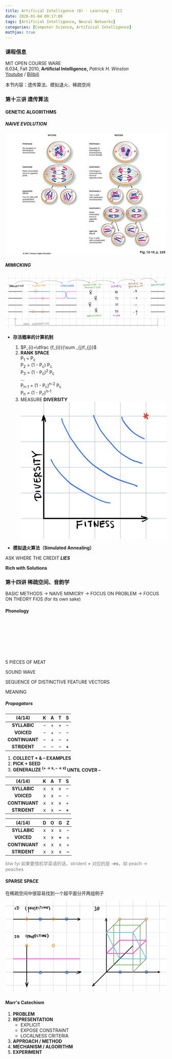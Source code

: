 ```yaml
---
title: Artificial Intelligence (8) · Learning · III
date: 2020-01-04 09:17:08
tags: [Artificial Intelligence, Neural Networks]
categories: [Computer Science, Artificial Intelligence]
mathjax: true
---
```


### 课程信息

MIT OPEN COURSE WARE  
6.034, Fall 2010, **Artificial Intelligence,** *Patrick H. Winston*  
[Youtube](https://www.youtube.com/watch?v=TjZBTDzGeGg&list=PLUl4u3cNGP63gFHB6xb-kVBiQHYe_4hSi) / [Bilibili](https://www.bilibili.com/video/av75097245)

本节内容：遗传算法、模拟退火、稀疏空间

<!-- more -->

### 第十三讲 遗传算法

#### GENETIC ALGORITHMS

##### NAIVE EVOLUTION

![Mitosis vs Meiosis](Artificial-Intelligence-Patrick-Winston-8/MitosisMeiosis.jpg)

##### MIMICKING

![mimic](Artificial-Intelligence-Patrick-Winston-8/mimic.jpg)

- **存活概率的计算机制**

  1. $P_{i}=\dfrac {f_{i}}{\sum _{j}f_{j}}$
  2. **RANK SPACE**  
     P<sub>1</sub> = P<sub>c</sub>  
     P<sub>2</sub> = (1 - P<sub>c</sub>) P<sub>c</sub>  
     P<sub>3</sub> = (1 - P<sub>c</sub>)<sup>2</sup> P<sub>c</sub>  
     ...  
     P<sub>n-1</sub> = (1 - P<sub>c</sub>)<sup>n-2</sup> P<sub>c</sub>  
     P<sub>n</sub> = (1 - P<sub>c</sub>)<sup>n-1</sup>
  3. MEASURE **DIVERSITY**
     ![DIVERSITY](Artificial-Intelligence-Patrick-Winston-8/m3.jpg)

- **模拟退火算法（Simulated Annealing）**

ASK WHERE THE CREDIT ***LIES***

**Rich with Solutions**

### 第十四讲 稀疏空间、音韵学

BASIC METHODS → NAIVE MIMICRY → FOCUS ON PROBLEM → FOCUS ON THEORY FIOS (for its own sake)

#### Phonology

<svg viewBox="0 0 800 170" fill="currentColor" xmlns="http://www.w3.org/2000/svg">
    <defs>
        <marker id="arrow" markerWidth="12" markerHeight="8" 
                refX="10" refY="4" orient="auto">
            <path d="M 0 0 L 10 4 L 0 8" 
                  fill="none" stroke="currentColor" stroke-width="1"/>
        </marker>
    </defs>

   <!-- 矩形节点 -->
   <rect x="20" y="40"
         width="120" height="90" rx="5"
         fill="transparent" stroke="currentColor"/>
   <text x="80" y="75"
         text-anchor="middle"
         dominant-baseline="middle">
      <tspan x="80" dy="0">5 PIECES</tspan>
      <tspan x="80" dy="20">OF MEAT</tspan>
   </text>

   <!-- 箭头连接线 -->
   <path d="M 140,85 L 210,85" stroke="currentColor" marker-end="url(#arrow)" fill="none"/>

   <rect x="210" y="40"
         width="120" height="90" rx="5"
         fill="transparent" stroke="currentColor"/>
   <text x="270" y="75"
         text-anchor="middle"
         dominant-baseline="middle">
      <tspan x="270" dy="0">SOUND</tspan>
      <tspan x="270" dy="20">WAVE</tspan>
   </text>

   <!-- 箭头连接线 -->
   <path d="M 330,85 L 400,85" stroke="currentColor" fill="none"/>

   <rect x="400" y="40"
         width="180" height="90" rx="5"
         fill="transparent" stroke="currentColor"/>
   <text x="490" y="65"
         text-anchor="middle"
         dominant-baseline="middle">
      <tspan x="490" dy="0">SEQUENCE OF</tspan>
      <tspan x="490" dy="20">DISTINCTIVE</tspan>
      <tspan x="490" dy="20">FEATURE VECTORS</tspan>
   </text>

   <!-- 箭头连接线 -->
   <path d="M 580,85 L 650,85" stroke="currentColor" fill="none"/>

   <rect x="650" y="40"
         width="120" height="90" rx="5"
         fill="transparent" stroke="currentColor"/>
   <text x="710" y="85"
         text-anchor="middle"
         dominant-baseline="middle">
      MEANING
   </text>

   <!-- 箭头连接线 -->
   <path d="M 615,5 L 615,85" stroke="currentColor" fill="none"/>
   <path d="M 615,5 L 490,5" stroke="currentColor" fill="none"/>
   <path d="M 490,5 L 490,40" stroke="currentColor" marker-end="url(#arrow)" fill="none"/>
   <path d="M 490,165 L 490,130" stroke="currentColor" marker-end="url(#arrow)" fill="none"/>

</svg>

##### Propagators

|     (4/14)     |  K  |  A  |  T  |   S   |
| :------------: | :-: | :-: | :-: | :---: |
|  **SYLLABIC**  |  –  |  +  |  +  |   –   |
|   **VOICED**   |  –  |  +  |  –  |   –   |
| **CONTINUANT** |  –  |  +  |  –  |   +   |
|  **STRIDENT**  |  –  |  –  |  –  | **+** |

1. **COLLECT + & – EXAMPLES**
2. **PICK + SEED**
3. **GENERALIZE <sup>(+ → x, – → x) </sup>**
   **UNTIL COVER –**

|     (4/14)     |  K  |  A  |   T   |   S   |
| :------------: | :-: | :-: | :---: | :---: |
|  **SYLLABIC**  |  x  |  x  |   x   |   –   |
|   **VOICED**   |  x  |  x  | **–** |   –   |
| **CONTINUANT** |  x  |  x  |   x   |   +   |
|  **STRIDENT**  |  x  |  x  | **–** | **+** |

|     (4/14)     |  D  |  O  |   G   |   Z   |
| :------------: | :-: | :-: | :---: | :---: |
|  **SYLLABIC**  |  x  |  x  |   x   |   –   |
|   **VOICED**   |  x  |  x  | **+** |   +   |
| **CONTINUANT** |  x  |  x  |   x   |   +   |
|  **STRIDENT**  |  x  |  x  |   x   | **–** |

<span style="color:gray">btw fyi 如果要借机学英语的话，strident **+** 对应的是 **-es**，如 peach -> peaches</span>

#### SPARSE SPACE

在稀疏空间中很容易找到一个超平面分开两组例子

![SPARSE SPACE](Artificial-Intelligence-Patrick-Winston-8/142.jpg)

#### Marr's Catechism

1. **PROBLEM**
2. **REPRESENTATION**
   - EXPLICIT
   - EXPOSE CONSTRAINT
   - LOCALNESS CRITERIA
3. **APPROACH / METHOD**
4. **MECHANISM / ALGORITHM**
5. **EXPERIMENT**
